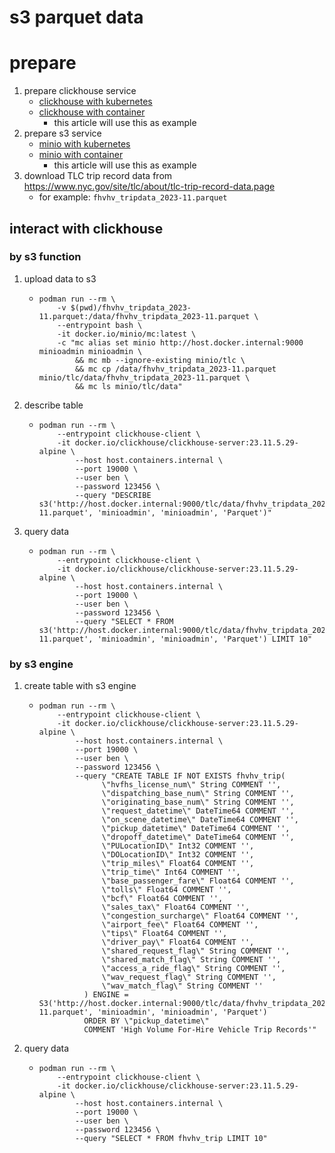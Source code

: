 # s3 parquet data

# prepare
1. prepare clickhouse service
    * [clickhouse with kubernetes](../../kubernetes/argocd/database/clickhouse/README.md)
    * [clickhouse with container](../../docker/software/database/clickhouse.md)
        + this article will use this as example
2. prepare s3 service
    * [minio with kubernetes](../../kubernetes/argocd/storage/minio/README.md)
    * [minio with container](../../docker/software/storage/minio.md)
        + this article will use this as example
3. download TLC trip record data from https://www.nyc.gov/site/tlc/about/tlc-trip-record-data.page
    * for example: `fhvhv_tripdata_2023-11.parquet`

## interact with clickhouse
### by s3 function
1. upload data to s3
    * ```shell
      podman run --rm \
          -v $(pwd)/fhvhv_tripdata_2023-11.parquet:/data/fhvhv_tripdata_2023-11.parquet \
          --entrypoint bash \
          -it docker.io/minio/mc:latest \
          -c "mc alias set minio http://host.docker.internal:9000 minioadmin minioadmin \
              && mc mb --ignore-existing minio/tlc \
              && mc cp /data/fhvhv_tripdata_2023-11.parquet minio/tlc/data/fhvhv_tripdata_2023-11.parquet \
              && mc ls minio/tlc/data"
      ```
2. describe table
    * ```shell
      podman run --rm \
          --entrypoint clickhouse-client \
          -it docker.io/clickhouse/clickhouse-server:23.11.5.29-alpine \
              --host host.containers.internal \
              --port 19000 \
              --user ben \
              --password 123456 \
              --query "DESCRIBE s3('http://host.docker.internal:9000/tlc/data/fhvhv_tripdata_2023-11.parquet', 'minioadmin', 'minioadmin', 'Parquet')"
      ```
3. query data
    * ```shell
      podman run --rm \
          --entrypoint clickhouse-client \
          -it docker.io/clickhouse/clickhouse-server:23.11.5.29-alpine \
              --host host.containers.internal \
              --port 19000 \
              --user ben \
              --password 123456 \
              --query "SELECT * FROM s3('http://host.docker.internal:9000/tlc/data/fhvhv_tripdata_2023-11.parquet', 'minioadmin', 'minioadmin', 'Parquet') LIMIT 10"
      ```

### by s3 engine
1. create table with s3 engine
    * ```shell
      podman run --rm \
          --entrypoint clickhouse-client \
          -it docker.io/clickhouse/clickhouse-server:23.11.5.29-alpine \
              --host host.containers.internal \
              --port 19000 \
              --user ben \
              --password 123456 \
              --query "CREATE TABLE IF NOT EXISTS fhvhv_trip(
                    \"hvfhs_license_num\" String COMMENT '',
                    \"dispatching_base_num\" String COMMENT '',
                    \"originating_base_num\" String COMMENT '',
                    \"request_datetime\" DateTime64 COMMENT '',
                    \"on_scene_datetime\" DateTime64 COMMENT '',
                    \"pickup_datetime\" DateTime64 COMMENT '',
                    \"dropoff_datetime\" DateTime64 COMMENT '',
                    \"PULocationID\" Int32 COMMENT '',
                    \"DOLocationID\" Int32 COMMENT '',
                    \"trip_miles\" Float64 COMMENT '',
                    \"trip_time\" Int64 COMMENT '',
                    \"base_passenger_fare\" Float64 COMMENT '',
                    \"tolls\" Float64 COMMENT '',
                    \"bcf\" Float64 COMMENT '',
                    \"sales_tax\" Float64 COMMENT '',
                    \"congestion_surcharge\" Float64 COMMENT '',
                    \"airport_fee\" Float64 COMMENT '',
                    \"tips\" Float64 COMMENT '',
                    \"driver_pay\" Float64 COMMENT '',
                    \"shared_request_flag\" String COMMENT '',
                    \"shared_match_flag\" String COMMENT '',
                    \"access_a_ride_flag\" String COMMENT '',
                    \"wav_request_flag\" String COMMENT '',
                    \"wav_match_flag\" String COMMENT ''
                ) ENGINE = S3('http://host.docker.internal:9000/tlc/data/fhvhv_tripdata_2023-11.parquet', 'minioadmin', 'minioadmin', 'Parquet')
                ORDER BY \"pickup_datetime\"
                COMMENT 'High Volume For-Hire Vehicle Trip Records'"
      ```
2. query data
    * ```shell
      podman run --rm \
          --entrypoint clickhouse-client \
          -it docker.io/clickhouse/clickhouse-server:23.11.5.29-alpine \
              --host host.containers.internal \
              --port 19000 \
              --user ben \
              --password 123456 \
              --query "SELECT * FROM fhvhv_trip LIMIT 10"
      ```
